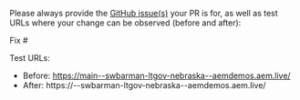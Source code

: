 Please always provide the [GitHub issue(s)](../issues) your PR is for, as well as test URLs where your change can be observed (before and after):

Fix #<gh-issue-id>

Test URLs:
- Before: https://main--swbarman-ltgov-nebraska--aemdemos.aem.live/
- After: https://<branch>--swbarman-ltgov-nebraska--aemdemos.aem.live/
